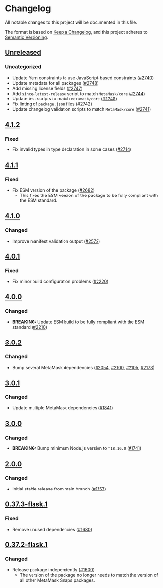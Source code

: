 # Changelog

All notable changes to this project will be documented in this file.

The format is based on [Keep a Changelog](https://keepachangelog.com/en/1.0.0/),
and this project adheres to [Semantic Versioning](https://semver.org/spec/v2.0.0.html).

## [Unreleased]

### Uncategorized

- Update Yarn constraints to use JavaScript-based constraints ([#2740](https://github.com/MetaMask/snaps/pull/2740))
- Update metadata for all packages ([#2748](https://github.com/MetaMask/snaps/pull/2748))
- Add missing license fields ([#2747](https://github.com/MetaMask/snaps/pull/2747))
- Add `since-latest-release` script to match `MetaMask/core` ([#2744](https://github.com/MetaMask/snaps/pull/2744))
- Update test scripts to match `MetaMask/core` ([#2745](https://github.com/MetaMask/snaps/pull/2745))
- Fix linting of `package.json` files ([#2742](https://github.com/MetaMask/snaps/pull/2742))
- Update changelog validation scripts to match `MetaMask/core` ([#2741](https://github.com/MetaMask/snaps/pull/2741))

## [4.1.2]

### Fixed

- Fix invalid types in type declaration in some cases ([#2714](https://github.com/MetaMask/snaps/pull/2714))

## [4.1.1]

### Fixed

- Fix ESM version of the package ([#2682](https://github.com/MetaMask/snaps/pull/2682))
  - This fixes the ESM version of the package to be fully compliant with the ESM
    standard.

## [4.1.0]

### Changed

- Improve manifest validation output ([#2572](https://github.com/MetaMask/snaps/pull/2572))

## [4.0.1]

### Fixed

- Fix minor build configuration problems ([#2220](https://github.com/MetaMask/snaps/pull/2220))

## [4.0.0]

### Changed

- **BREAKING:** Update ESM build to be fully compliant with the ESM standard ([#2210](https://github.com/MetaMask/snaps/pull/2210))

## [3.0.2]

### Changed

- Bump several MetaMask dependencies ([#2054](https://github.com/MetaMask/snaps/pull/2054), [#2100](https://github.com/MetaMask/snaps/pull/2100), [#2105](https://github.com/MetaMask/snaps/pull/2105), [#2173](https://github.com/MetaMask/snaps/pull/2173))

## [3.0.1]

### Changed

- Update multiple MetaMask dependencies ([#1841](https://github.com/MetaMask/snaps/pull/1841))

## [3.0.0]

### Changed

- **BREAKING:** Bump minimum Node.js version to `^18.16.0` ([#1741](https://github.com/MetaMask/snaps/pull/1741))

## [2.0.0]

### Changed

- Initial stable release from main branch ([#1757](https://github.com/MetaMask/snaps/pull/1757))

## [0.37.3-flask.1]

### Fixed

- Remove unused dependencies ([#1680](https://github.com/MetaMask/snaps/pull/1680))

## [0.37.2-flask.1]

### Changed

- Release package independently ([#1600](https://github.com/MetaMask/snaps/pull/1600))
  - The version of the package no longer needs to match the version of all other
    MetaMask Snaps packages.

[Unreleased]: https://github.com/MetaMask/snaps/compare/@metamask/snaps-rollup-plugin@4.1.2...HEAD
[4.1.2]: https://github.com/MetaMask/snaps/compare/@metamask/snaps-rollup-plugin@4.1.1...@metamask/snaps-rollup-plugin@4.1.2
[4.1.1]: https://github.com/MetaMask/snaps/compare/@metamask/snaps-rollup-plugin@4.1.0...@metamask/snaps-rollup-plugin@4.1.1
[4.1.0]: https://github.com/MetaMask/snaps/compare/@metamask/snaps-rollup-plugin@4.0.1...@metamask/snaps-rollup-plugin@4.1.0
[4.0.1]: https://github.com/MetaMask/snaps/compare/@metamask/snaps-rollup-plugin@4.0.0...@metamask/snaps-rollup-plugin@4.0.1
[4.0.0]: https://github.com/MetaMask/snaps/compare/@metamask/snaps-rollup-plugin@3.0.2...@metamask/snaps-rollup-plugin@4.0.0
[3.0.2]: https://github.com/MetaMask/snaps/compare/@metamask/snaps-rollup-plugin@3.0.1...@metamask/snaps-rollup-plugin@3.0.2
[3.0.1]: https://github.com/MetaMask/snaps/compare/@metamask/snaps-rollup-plugin@3.0.0...@metamask/snaps-rollup-plugin@3.0.1
[3.0.0]: https://github.com/MetaMask/snaps/compare/@metamask/snaps-rollup-plugin@2.0.0...@metamask/snaps-rollup-plugin@3.0.0
[2.0.0]: https://github.com/MetaMask/snaps/compare/@metamask/snaps-rollup-plugin@0.37.3-flask.1...@metamask/snaps-rollup-plugin@2.0.0
[0.37.3-flask.1]: https://github.com/MetaMask/snaps/compare/@metamask/snaps-rollup-plugin@0.37.2-flask.1...@metamask/snaps-rollup-plugin@0.37.3-flask.1
[0.37.2-flask.1]: https://github.com/MetaMask/snaps/releases/tag/@metamask/snaps-rollup-plugin@0.37.2-flask.1
